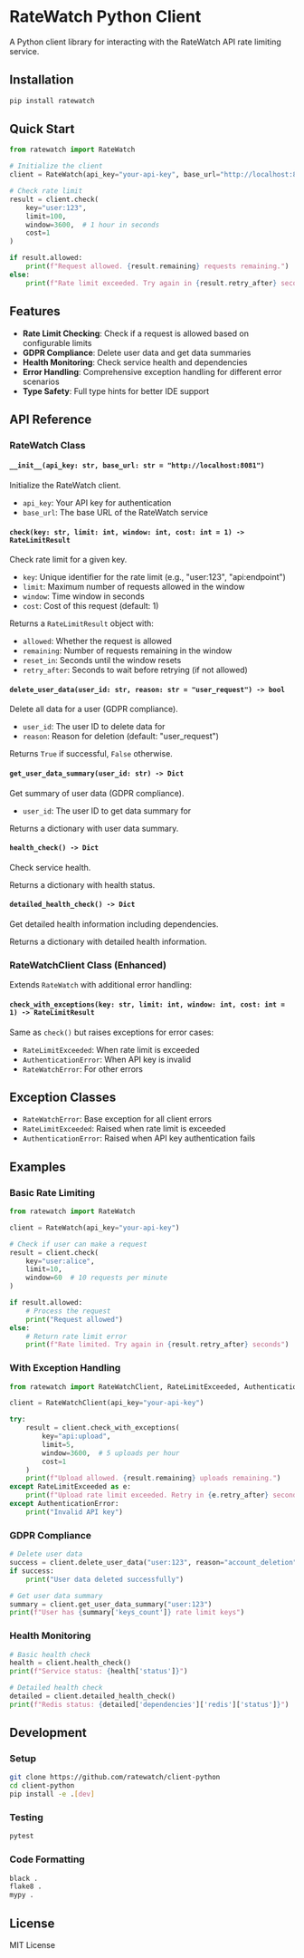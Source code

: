 # RateWatch Python Client

A Python client library for interacting with the RateWatch API rate limiting service.

## Installation

```bash
pip install ratewatch
```

## Quick Start

```python
from ratewatch import RateWatch

# Initialize the client
client = RateWatch(api_key="your-api-key", base_url="http://localhost:8081")

# Check rate limit
result = client.check(
    key="user:123",
    limit=100,
    window=3600,  # 1 hour in seconds
    cost=1
)

if result.allowed:
    print(f"Request allowed. {result.remaining} requests remaining.")
else:
    print(f"Rate limit exceeded. Try again in {result.retry_after} seconds.")
```

## Features

- **Rate Limit Checking**: Check if a request is allowed based on configurable limits
- **GDPR Compliance**: Delete user data and get data summaries
- **Health Monitoring**: Check service health and dependencies
- **Error Handling**: Comprehensive exception handling for different error scenarios
- **Type Safety**: Full type hints for better IDE support

## API Reference

### RateWatch Class

#### `__init__(api_key: str, base_url: str = "http://localhost:8081")`

Initialize the RateWatch client.

- `api_key`: Your API key for authentication
- `base_url`: The base URL of the RateWatch service

#### `check(key: str, limit: int, window: int, cost: int = 1) -> RateLimitResult`

Check rate limit for a given key.

- `key`: Unique identifier for the rate limit (e.g., "user:123", "api:endpoint")
- `limit`: Maximum number of requests allowed in the window
- `window`: Time window in seconds
- `cost`: Cost of this request (default: 1)

Returns a `RateLimitResult` object with:
- `allowed`: Whether the request is allowed
- `remaining`: Number of requests remaining in the window
- `reset_in`: Seconds until the window resets
- `retry_after`: Seconds to wait before retrying (if not allowed)

#### `delete_user_data(user_id: str, reason: str = "user_request") -> bool`

Delete all data for a user (GDPR compliance).

- `user_id`: The user ID to delete data for
- `reason`: Reason for deletion (default: "user_request")

Returns `True` if successful, `False` otherwise.

#### `get_user_data_summary(user_id: str) -> Dict`

Get summary of user data (GDPR compliance).

- `user_id`: The user ID to get data summary for

Returns a dictionary with user data summary.

#### `health_check() -> Dict`

Check service health.

Returns a dictionary with health status.

#### `detailed_health_check() -> Dict`

Get detailed health information including dependencies.

Returns a dictionary with detailed health information.

### RateWatchClient Class (Enhanced)

Extends `RateWatch` with additional error handling:

#### `check_with_exceptions(key: str, limit: int, window: int, cost: int = 1) -> RateLimitResult`

Same as `check()` but raises exceptions for error cases:
- `RateLimitExceeded`: When rate limit is exceeded
- `AuthenticationError`: When API key is invalid
- `RateWatchError`: For other errors

## Exception Classes

- `RateWatchError`: Base exception for all client errors
- `RateLimitExceeded`: Raised when rate limit is exceeded
- `AuthenticationError`: Raised when API key authentication fails

## Examples

### Basic Rate Limiting

```python
from ratewatch import RateWatch

client = RateWatch(api_key="your-api-key")

# Check if user can make a request
result = client.check(
    key="user:alice",
    limit=10,
    window=60  # 10 requests per minute
)

if result.allowed:
    # Process the request
    print("Request allowed")
else:
    # Return rate limit error
    print(f"Rate limited. Try again in {result.retry_after} seconds")
```

### With Exception Handling

```python
from ratewatch import RateWatchClient, RateLimitExceeded, AuthenticationError

client = RateWatchClient(api_key="your-api-key")

try:
    result = client.check_with_exceptions(
        key="api:upload",
        limit=5,
        window=3600,  # 5 uploads per hour
        cost=1
    )
    print(f"Upload allowed. {result.remaining} uploads remaining.")
except RateLimitExceeded as e:
    print(f"Upload rate limit exceeded. Retry in {e.retry_after} seconds")
except AuthenticationError:
    print("Invalid API key")
```

### GDPR Compliance

```python
# Delete user data
success = client.delete_user_data("user:123", reason="account_deletion")
if success:
    print("User data deleted successfully")

# Get user data summary
summary = client.get_user_data_summary("user:123")
print(f"User has {summary['keys_count']} rate limit keys")
```

### Health Monitoring

```python
# Basic health check
health = client.health_check()
print(f"Service status: {health['status']}")

# Detailed health check
detailed = client.detailed_health_check()
print(f"Redis status: {detailed['dependencies']['redis']['status']}")
```

## Development

### Setup

```bash
git clone https://github.com/ratewatch/client-python
cd client-python
pip install -e .[dev]
```

### Testing

```bash
pytest
```

### Code Formatting

```bash
black .
flake8 .
mypy .
```

## License

MIT License
